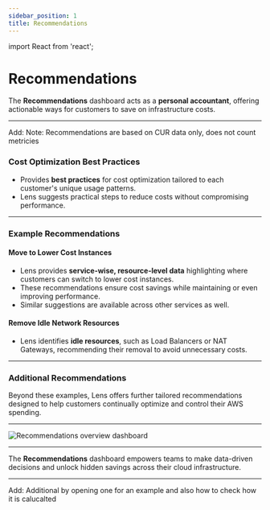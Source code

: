 ```yaml
---
sidebar_position: 1
title: Recommendations
---
```


import React from 'react';

# Recommendations

The **Recommendations** dashboard acts as a **personal accountant**, offering actionable ways for customers to save on infrastructure costs.

---

Add: Note: Recommendations are based on CUR data only, does not count metricies

### Cost Optimization Best Practices

- Provides **best practices** for cost optimization tailored to each customer's unique usage patterns.
- Lens suggests practical steps to reduce costs without compromising performance.

---

### Example Recommendations

#### Move to Lower Cost Instances

- Lens provides **service-wise, resource-level data** highlighting where customers can switch to lower cost instances.
- These recommendations ensure cost savings while maintaining or even improving performance.
- Similar suggestions are available across other services as well.

#### Remove Idle Network Resources

- Lens identifies **idle resources**, such as Load Balancers or NAT Gateways, recommending their removal to avoid unnecessary costs.

---

### Additional Recommendations

Beyond these examples, Lens offers further tailored recommendations designed to help customers continually optimize and control their AWS spending.

---

<div style={{ textAlign: 'center' }}>
  <img src="/img/recommendations/recommendations-overview-dashboard.png" alt="Recommendations overview dashboard" />
</div>

---

The **Recommendations** dashboard empowers teams to make data-driven decisions and unlock hidden savings across their cloud infrastructure.

---

Add: Additional by opening one for an example and also how to check how it is calucalted